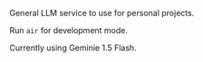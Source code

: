 General LLM service to use for personal projects.

Run `air` for development mode.

Currently using Geminie 1.5 Flash.